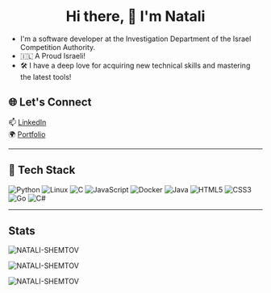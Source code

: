 <h1 align="center">Hi there, 👋  I'm Natali</h1>

- I'm a software developer at the Investigation Department of the Israel Competition Authority.
- 🇮🇱 A Proud Israeli!
- 🛠 I have a deep love for acquiring new technical skills and mastering the latest tools!

## 🌐 Let's Connect

📫 [LinkedIn](https://linkedin.com/in/natalishemtov)  
🌍 [Portfolio](https://natali-shemtov.github.io/Portfolio)  

---

## 🔧 Tech Stack

![Python](https://img.shields.io/badge/Python-3776AB?style=flat&logo=python&logoColor=white)
![Linux](https://img.shields.io/badge/Linux-FCC624?style=flat&logo=linux&logoColor=black)
![C](https://img.shields.io/badge/C-00599C?style=flat&logo=c&logoColor=white)
![JavaScript](https://img.shields.io/badge/JavaScript-F7DF1E?style=flat&logo=javascript&logoColor=black)
![Docker](https://img.shields.io/badge/Docker-2496ED?style=flat&logo=docker&logoColor=white)
![Java](https://img.shields.io/badge/Java-007396?style=flat&logo=java&logoColor=white)
![HTML5](https://img.shields.io/badge/HTML5-E34F26?style=flat&logo=html5&logoColor=white)
![CSS3](https://img.shields.io/badge/CSS3-1572B6?style=flat&logo=css3&logoColor=white)
![Go](https://img.shields.io/badge/Go-00ADD8?style=flat&logo=go&logoColor=white)
![C#](https://img.shields.io/badge/C%23-239120?style=flat&logo=c-sharp&logoColor=white)


---
## Stats

<p><img src="https://github-readme-stats.vercel.app/api?username=NATALI-SHEMTOV&theme=github_dark&hide_border=true&include_all_commits=true&count_private=true" alt="NATALI-SHEMTOV" /></p>
<p><img src="https://github-readme-streak-stats.herokuapp.com/?user=NATALI-SHEMTOV&theme=github_dark&hide_border=true" alt="NATALI-SHEMTOV" /></p>
<p><img src="https://github-readme-stats.vercel.app/api/top-langs/?username=NATALI-SHEMTOV&theme=github_dark&hide_border=true&include_all_commits=true&count_private=true&layout=compact" alt="NATALI-SHEMTOV" /></p>
